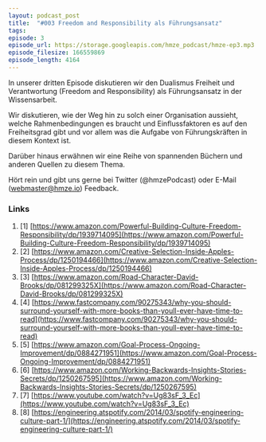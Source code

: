 ```yaml
---
layout: podcast_post
title:  "#003 Freedom and Responsibility als Führungsansatz"
tags:
episode: 3
episode_url: https://storage.googleapis.com/hmze_podcast/hmze-ep3.mp3
episode_filesize: 166559869
episode_length: 4164
---
```


In unserer dritten Episode diskutieren wir den Dualismus Freiheit und Verantwortung (Freedom and Responsibility) als Führungsansatz in der Wissensarbeit.

Wir diskutieren, wie der Weg hin zu solch einer Organisation aussieht, welche Rahmenbedingungen es braucht und Einflussfaktoren es auf den Freiheitsgrad gibt und vor allem was die Aufgabe von Führungskräften in diesem Kontext ist.

Darüber hinaus erwähnen wir eine Reihe von spannenden Büchern und anderen Quellen zu diesem Thema. 

Hört rein und gibt uns gerne bei Twitter (@hmzePodcast) oder E-Mail (webmaster@hmze.io) Feedback.

### Links ###
1. [1] [https://www.amazon.com/Powerful-Building-Culture-Freedom-Responsibility/dp/1939714095](https://www.amazon.com/Powerful-Building-Culture-Freedom-Responsibility/dp/1939714095)
2. [2] [https://www.amazon.com/Creative-Selection-Inside-Apples-Process/dp/1250194466](https://www.amazon.com/Creative-Selection-Inside-Apples-Process/dp/1250194466)
3. [3] [https://www.amazon.com/Road-Character-David-Brooks/dp/081299325X](https://www.amazon.com/Road-Character-David-Brooks/dp/081299325X)
4. [4] [https://www.fastcompany.com/90275343/why-you-should-surround-yourself-with-more-books-than-youll-ever-have-time-to-read](https://www.fastcompany.com/90275343/why-you-should-surround-yourself-with-more-books-than-youll-ever-have-time-to-read)
5. [5] [https://www.amazon.com/Goal-Process-Ongoing-Improvement/dp/0884271951](https://www.amazon.com/Goal-Process-Ongoing-Improvement/dp/0884271951)
6. [6] [https://www.amazon.com/Working-Backwards-Insights-Stories-Secrets/dp/1250267595](https://www.amazon.com/Working-Backwards-Insights-Stories-Secrets/dp/1250267595)
7. [7] [https://www.youtube.com/watch?v=Ug83sF_3_Ec](https://www.youtube.com/watch?v=Ug83sF_3_Ec)
8. [8] [https://engineering.atspotify.com/2014/03/spotify-engineering-culture-part-1/](https://engineering.atspotify.com/2014/03/spotify-engineering-culture-part-1/)